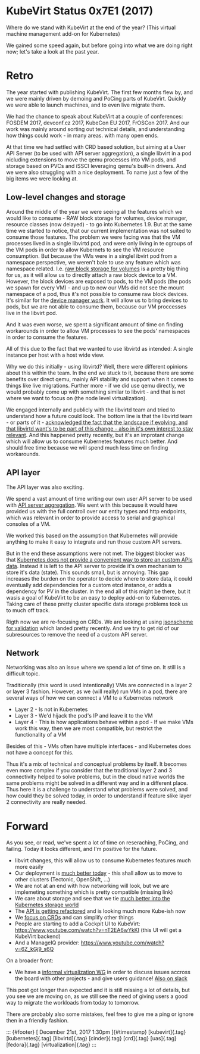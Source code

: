 KubeVirt Status 0x7E1 (2017)
============================

Where do we stand with KubeVirt at the end of the year? (This virtual
machine management add-on for Kubernetes)

We gained some speed again, but before going into what we are doing
right now; let's take a look at the past year.

Retro
=====

The year started with publishing KubeVirt. The first few months flew by,
and we were mainly driven by demoing and PoCing parts of KubeVirt.
Quickly we were able to launch machines, and to even live migrate them.

We had the chance to speak about KubeVirt at a couple of conferences:
FOSDEM 2017, devconf.cz 2017, KubeCon EU 2017, FrOSCon 2017. And our
work was mainly around sorting out technical details, and understanding
how things could work - in many areas. with many open ends.

At that time we had settled with CRD based solution, but aiming at a
User API Server (to be used with API server aggregation), a single
libvirt in a pod nicluding extensions to move the qemu processes into VM
pods, and storage based on PVCs and iSSCI leveraging qemu's built-in
drivers. And we were also struggling with a nice deployment. To name
just a few of the big items we were looking at.

Low-level changes and storage
-----------------------------

Around the middle of the year we were seeing all the features which we
would like to consume - RAW block storage for volumes, device manager,
resource classes (now delayed) - to go into Kubernetes 1.9. But at the
same time we started to notice, that our current implementation was not
suited to consume those features. The problem we were facing was that
the VM processes lived in a single libvirtd pod, and were only living in
te cgroups of the VM pods in order to allow Kubernets to see the VM
resource consumption. But because the VMs were in a singlel ibvirt pod
from a namespace perspective, we weren't bale to use any feature which
was namespace related. I.e. [raw block storage for
volumes](https://github.com/kubernetes/community/blob/master/contributors/design-proposals/storage/raw-block-pv.md)
is a pretty big thing for us, as it will allow us to directly attach a
raw block device to a VM. However, the block devices are exposed to
pods, to the VM pods (the pods we spawn for every VM) - and up to now
our VMs did not see the mount namespace of a pod, thus it's not possible
to consume raw block devices. It's similar for the [device manager
work](https://github.com/kubernetes/community/blob/master/contributors/design-proposals/resource-management/device-plugin.md).
It will allow us to bring devices to pods, but we are not able to
consume them, because our VM proccesses live in the libvirt pod.

And it was even worse, we spent a significant amount of time on finding
workarounds in order to allow VM processes to see the pods' namespaces
in order to consume the features.

All of this due to the fact that we wanted to use libvirtd as intended:
A single instance per host with a host wide view.

Why we do this initially - using libvirtd? Well, there were different
opinions about this within the team. In the end we stuck to it, because
there are some benefits over direct qemu, mainly API stability and
support when it comes to things like live migrations. Further more - if
we did use qemu directly, we would probably come up with something
similar to libvirt - and that is not where we want to focus on (the node
level virtualization).

We engaged internally and publicly with the libvirtd team and tried to
understand how a future could look. The bottom line is that the libvirtd
team - or parts of it - [acknowledged the fact that the landscape if
evolving, and that libvirtd want's to be part of this change - also in
it's own interest to stay
relevant](https://www.redhat.com/archives/libvir-list/2017-November/msg00525.html).
And this happened pretty recently, but it's an improtant change which
will allow us to consume Kubernetes features much better. And should
free time because we will spend much less time on finding workarounds.

API layer
---------

The API layer was also exciting.

We spend a vast amount of time writing our own user API server to be
used with [API server
aggregation](https://github.com/kubernetes/community/blob/master/contributors/design-proposals/api-machinery/aggregated-api-servers.md).
We went with this because it would have provided us with the full
controll over our entity types and http endpoints, which was relevant in
order to provide access to serial and graphical consoles of a VM.

We worked this based on the assumption that Kubernetes will provide
anything to make it easy to integrate and run those custom API servers.

But in the end these assumptions were not met. The biggest blocker was
that [Kubernetes does not provide a convenient way to store an custom
APIs data](https://github.com/kubernetes/kubernetes/issues/46351).
Instead it is left to the API server to provide it's own mechanism to
store it's data (state). This sounds small, but is annoying. This gap
increases the burden on the operator to decide where to store data, it
could eventually add dependencies for a custom etcd instance, or adds a
dependency for PV in the cluster. In the end all of this might be there,
but it wasis a goal of KubeVirt to be an easy to deploy add-on to
Kubernetes. Taking care of these pretty cluster specific data storage
problems took us to much off track.

Rigth now we are re-focusing on CRDs. We are looking at using
[jsonscheme for
validation](https://github.com/kubernetes/community/blob/master/contributors/design-proposals/api-machinery/customresources-validation.md)
which landed pretty recently. And we try to get rid of our subresources
to remove the need of a custom API server.

Network
-------

Networking was also an issue where we spend a lot of time on. It still
is a difficult topic.

Traditionally (this word is used intentionally) VMs are connected in a
layer 2 or layer 3 fashion. However, as we (will really) run VMs in a
pod, there are several ways of how we can connect a VM to a Kubernetes
network

-   Layer 2 - Is not in Kubernetes
-   Layer 3 - We'd hijack the pod's IP and leave it to the VM
-   Layer 4 - This is how applications behave within a pod - If we make
    VMs work this way, then we are most compatible, but restrict the
    functionality of a VM

Besides of this - VMs often have multiple interfaces - and Kubernetes
does not have a concept for this.

Thus it's a mix of technical and conceptual problems by itself. It
becomes even more complex if you consider that the traditional layer 2
and 3 connectivity helped to solve problems, but in the cloud native
worlds the same problems might be solved in a different way and in a
different place. Thus here it is a challenge to understand what problems
were solved, and how could they be solved today, in order to understand
if feature slike layer 2 connectivity are really needed.

Forward
=======

As you see, or read, we've spent a lot of time on reseraching, PoCing,
and failing. Today it looks different, and I'm positive for the future.

-   libvirt changes, this will allow us to consume Kubernetes features
    much more easily
-   Our deployment is [much better
    today](https://github.com/kubevirt/kubevirt/releases) - this shall
    allow us to move to other clusters (Tectonic, OpenShift, ...)
-   We are not at an end with how networking will look, but we are
    implemeting something which is pretty compatible (missing link)
-   We care about storage and see that we tie [much better into the
    Kubernetes storage
    world](https://github.com/kubevirt/kubevirt/pull/619)
-   The [API is getting
    refactored](https://github.com/kubevirt/kubevirt/pull/606) and is
    looking much more Kube-ish now
-   We [focus on CRDs](https://github.com/kubevirt/kubevirt/pull/618)
    and can simplify other things
-   People are starting to add a Cockpit UI to KubeVirt:
    <https://www.youtube.com/watch?v=nT2EA6wYkKI> (this UI will get a
    KubeVirt backend)
-   And a ManageIQ provider:
    <https://www.youtube.com/watch?v=6Z_kGj9_s6Q>

On a broader front:

-   We have a [informal virtualization
    WG](https://groups.google.com/forum/#!forum/kubernetes-wg-virtualization)
    in order to discuss issues accross the board with other projects -
    and give users guidance! [Also on
    slack](https://kubernetes.slack.com/messages/virtualization)

This post got longer than expected and it is still missing a lot of
details, but you see we are moving on, as we still see the need of
giving users a good way to migrate the workloads from today to tomorrow.

There are probably also some mistakes, feel free to give me a ping or
ignore then in a friendly fashion.

::: {#footer}
[ December 21st, 2017 1:30pm ]{#timestamp} [kubevirt]{.tag}
[kubernetes]{.tag} [libvirtd]{.tag} [cinder]{.tag} [crd]{.tag}
[uas]{.tag} [fedora]{.tag} [virtualization]{.tag}
:::
